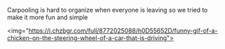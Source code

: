Carpooling is hard to organize when everyone is leaving so we tried to make it more fun and simple



<img="https://i.chzbgr.com/full/8772025088/h0D55652D/funny-gif-of-a-chicken-on-the-steering-wheel-of-a-car-that-is-driving"></img>
